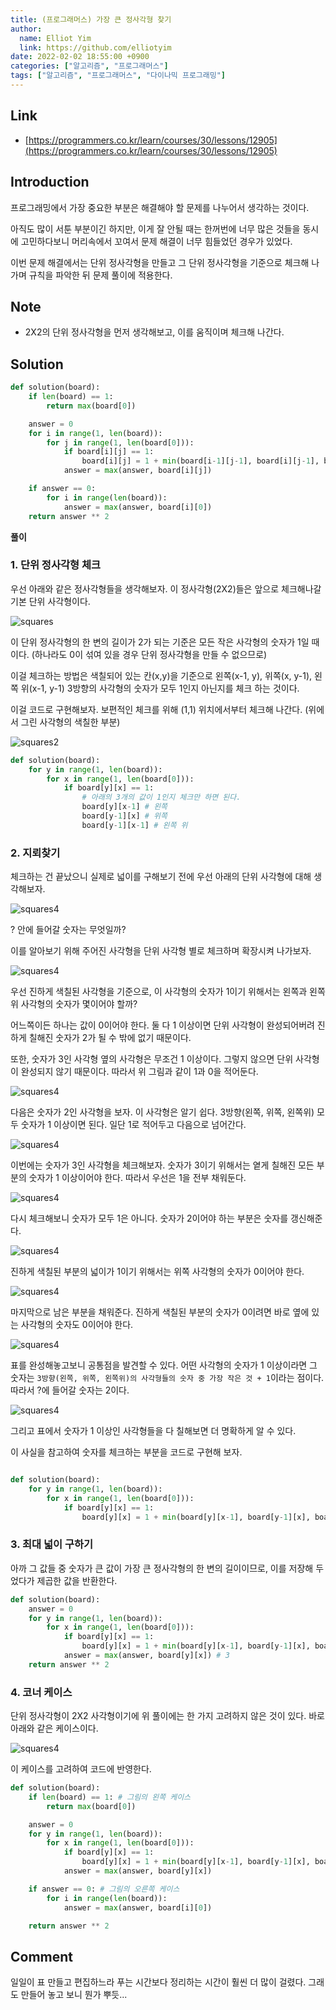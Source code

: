 ```yaml
---
title: (프로그래머스) 가장 큰 정사각형 찾기
author:
  name: Elliot Yim
  link: https://github.com/elliotyim
date: 2022-02-02 18:55:00 +0900
categories: ["알고리즘", "프로그래머스"]
tags: ["알고리즘", "프로그래머스", "다이나믹 프로그래밍"]
---
```


## Link

- [https://programmers.co.kr/learn/courses/30/lessons/12905](https://programmers.co.kr/learn/courses/30/lessons/12905)

## Introduction

프로그래밍에서 가장 중요한 부분은 해결해야 할 문제를 나누어서 생각하는 것이다.

아직도 많이 서툰 부분이긴 하지만, 이게 잘 안될 때는 한꺼번에 너무 많은 것들을 동시에 고민하다보니 머리속에서 꼬여서 문제 해결이 너무 힘들었던 경우가 있었다.

이번 문제 해결에서는 단위 정사각형을 만들고 그 단위 정사각형을 기준으로 체크해 나가며 규칙을 파악한 뒤 문제 풀이에 적용한다.

## Note

- 2X2의 단위 정사각형을 먼저 생각해보고, 이를 움직이며 체크해 나간다.

## Solution

```python
def solution(board):
    if len(board) == 1:
        return max(board[0])

    answer = 0
    for i in range(1, len(board)):
        for j in range(1, len(board[0])):
            if board[i][j] == 1:
                board[i][j] = 1 + min(board[i-1][j-1], board[i][j-1], board[i-1][j])
            answer = max(answer, board[i][j])

    if answer == 0:
        for i in range(len(board)):
            answer = max(answer, board[i][0])
    return answer ** 2
```

**풀이**

### 1. 단위 정사각형 체크

우선 아래와 같은 정사각형들을 생각해보자. 이 정사각형(2X2)들은 앞으로 체크해나갈 기본 단위 사각형이다.

![squares](/assets/img/algorithm/programmers/practice/biggest-square/1.jpg)

이 단위 정사각형의 한 변의 길이가 2가 되는 기준은 모든 작은 사각형의 숫자가 1일 때이다. (하나라도 0이 섞여 있을 경우 단위 정사각형을 만들 수 없으므로)

이걸 체크하는 방법은 색칠되어 있는 칸(x,y)을 기준으로 왼쪽(x-1, y), 위쪽(x, y-1), 왼쪽 위(x-1, y-1) 3방향의 사각형의 숫자가 모두 1인지 아닌지를 체크 하는 것이다.

이걸 코드로 구현해보자. 보편적인 체크를 위해 (1,1) 위치에서부터 체크해 나간다. (위에서 그린 사각형의 색칠한 부분)

![squares2](/assets/img/algorithm/programmers/practice/biggest-square/2.jpg)

```python
def solution(board):
    for y in range(1, len(board)):
        for x in range(1, len(board[0])):
            if board[y][x] == 1:
                # 아래의 3개의 값이 1인지 체크만 하면 된다.
                board[y][x-1] # 왼쪽
                board[y-1][x] # 위쪽
                board[y-1][x-1] # 왼쪽 위
```

### 2. 지뢰찾기

체크하는 건 끝났으니 실제로 넓이를 구해보기 전에 우선 아래의 단위 사각형에 대해 생각해보자.

![squares4](/assets/img/algorithm/programmers/practice/biggest-square/3.png)

? 안에 들어갈 숫자는 무엇일까?

이를 알아보기 위해 주어진 사각형을 단위 사각형 별로 체크하며 확장시켜 나가보자.

![squares4](/assets/img/algorithm/programmers/practice/biggest-square/4.png)

우선 진하게 색칠된 사각형을 기준으로, 이 사각형의 숫자가 1이기 위해서는 왼쪽과 왼쪽위 사각형의 숫자가 몇이어야 할까?

어느쪽이든 하나는 값이 0이어야 한다. 둘 다 1 이상이면 단위 사각형이 완성되어버려 진하게 칠해진 숫자가 2가 될 수 밖에 없기 때문이다.

또한, 숫자가 3인 사각형 옆의 사각형은 무조건 1 이상이다. 그렇지 않으면 단위 사각형이 완성되지 않기 때문이다. 따라서 위 그림과 같이 1과 0을 적어둔다.

![squares4](/assets/img/algorithm/programmers/practice/biggest-square/5.png)

다음은 숫자가 2인 사각형을 보자. 이 사각형은 알기 쉽다. 3방향(왼쪽, 위쪽, 왼쪽위) 모두 숫자가 1 이상이면 된다. 일단 1로 적어두고 다음으로 넘어간다.

![squares4](/assets/img/algorithm/programmers/practice/biggest-square/6.png)

이번에는 숫자가 3인 사각형을 체크해보자. 숫자가 3이기 위해서는 옅게 칠해진 모든 부분의 숫자가 1 이상이어야 한다. 따라서 우선은 1을 전부 채워둔다.

![squares4](/assets/img/algorithm/programmers/practice/biggest-square/7.png)

다시 체크해보니 숫자가 모두 1은 아니다. 숫자가 2이어야 하는 부분은 숫자를 갱신해준다.

![squares4](/assets/img/algorithm/programmers/practice/biggest-square/8.png)

진하게 색칠된 부분의 넓이가 1이기 위해서는 위쪽 사각형의 숫자가 0이어야 한다.

![squares4](/assets/img/algorithm/programmers/practice/biggest-square/9.png)

마지막으로 남은 부분을 채워준다. 진하게 색칠된 부분의 숫자가 0이려면 바로 옆에 있는 사각형의 숫자도 0이어야 한다.

![squares4](/assets/img/algorithm/programmers/practice/biggest-square/10.png)

표를 완성해놓고보니 공통점을 발견할 수 있다. 어떤 사각형의 숫자가 1 이상이라면 그 숫자는 `3방향(왼쪽, 위쪽, 왼쪽위)의 사각형들의 숫자 중 가장 작은 것 + 1`이라는 점이다. 따라서 ?에 들어갈 숫자는 2이다.

![squares4](/assets/img/algorithm/programmers/practice/biggest-square/11.png)

그리고 표에서 숫자가 1 이상인 사각형들을 다 칠해보면 더 명확하게 알 수 있다.

이 사실을 참고하여 숫자를 체크하는 부분을 코드로 구현해 보자.

```python

def solution(board):
    for y in range(1, len(board)):
        for x in range(1, len(board[0])):
            if board[y][x] == 1:
                board[y][x] = 1 + min(board[y][x-1], board[y-1][x], board[y-1][x-1]) # 2
```

### 3. 최대 넓이 구하기

아까 그 값들 중 숫자가 큰 값이 가장 큰 정사각형의 한 변의 길이이므로, 이를 저장해 두었다가 제곱한 값을 반환한다.

```python
def solution(board):
    answer = 0
    for y in range(1, len(board)):
        for x in range(1, len(board[0])):
            if board[y][x] == 1:
                board[y][x] = 1 + min(board[y][x-1], board[y-1][x], board[y-1][x-1])
            answer = max(answer, board[y][x]) # 3
    return answer ** 2
```

### 4. 코너 케이스

단위 정사각형이 2X2 사각형이기에 위 풀이에는 한 가지 고려하지 않은 것이 있다. 바로 아래와 같은 케이스이다.

![squares4](/assets/img/algorithm/programmers/practice/biggest-square/12.png)

이 케이스를 고려하여 코드에 반영한다.

```python
def solution(board):
    if len(board) == 1: # 그림의 왼쪽 케이스
        return max(board[0])

    answer = 0
    for y in range(1, len(board)):
        for x in range(1, len(board[0])):
            if board[y][x] == 1:
                board[y][x] = 1 + min(board[y][x-1], board[y-1][x], board[y-1][x-1])
            answer = max(answer, board[y][x])

    if answer == 0: # 그림의 오른쪽 케이스
        for i in range(len(board)):
            answer = max(answer, board[i][0])

    return answer ** 2
```

## Comment

일일이 표 만들고 편집하느라 푸는 시간보다 정리하는 시간이 훨씬 더 많이 걸렸다. 그래도 만들어 놓고 보니 뭔가 뿌듯...
